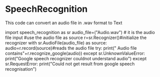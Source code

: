 # SpeechRecognition
This code can convert an audio file in .wav format to Text


import speech_recognition as sr
audio_file=("Audio.wav") # it is the audio file input
#use the audio file as source
r=sr.Recognizer()#initialize the recognizer
with sr.AudioFile(audio_file) as source:
    audio=r.record(source)#reads the audio file
try:
    print(" Audio file contains"+r.recognize_google(audio))
except sr.UnknownValueError:
    print("Google speech recognizer couldnot understand audio")
except sr.RequestError:
    print("Could not get result from google speech recognisation")    
     
